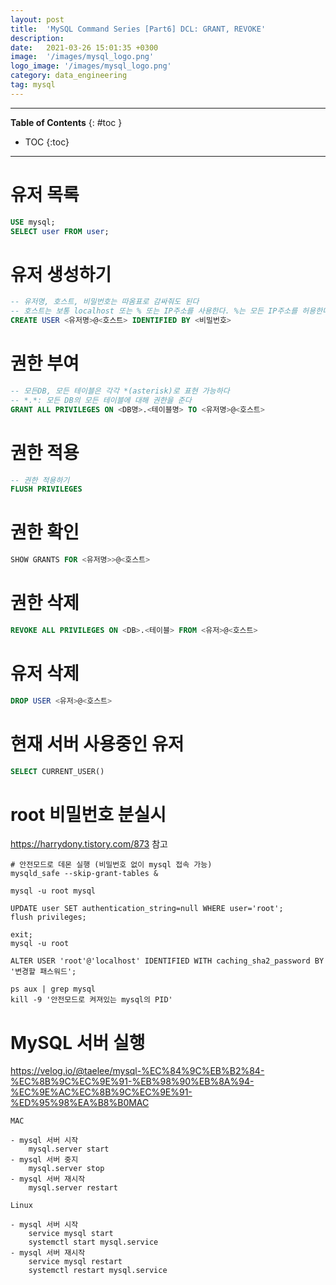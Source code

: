 ```yaml
---
layout: post
title:  'MySQL Command Series [Part6] DCL: GRANT, REVOKE'
description: 
date:   2021-03-26 15:01:35 +0300
image:  '/images/mysql_logo.png'
logo_image: '/images/mysql_logo.png'
category: data_engineering
tag: mysql
---
```


---
**Table of Contents**
{: #toc }
*  TOC
{:toc}

---

# 유저 목록

```sql
USE mysql;
SELECT user FROM user;
```

# 유저 생성하기

```sql
-- 유저명, 호스트, 비밀번호는 따옴표로 감싸줘도 된다
-- 호스트는 보통 localhost 또는 % 또는 IP주소를 사용한다. %는 모든 IP주소를 허용한다는 의미
CREATE USER <유저명>@<호스트> IDENTIFIED BY <비밀번호>
```

# 권한 부여

```sql
-- 모든DB, 모든 테이블은 각각 *(asterisk)로 표현 가능하다
-- *.*: 모든 DB의 모든 테이블에 대해 권한을 준다
GRANT ALL PRIVILEGES ON <DB명>.<테이블명> TO <유저명>@<호스트>
```

# 권한 적용

```sql
-- 권한 적용하기
FLUSH PRIVILEGES
```

# 권한 확인

```sql
SHOW GRANTS FOR <유저명>>@<호스트>
```

# 권한 삭제

```sql
REVOKE ALL PRIVILEGES ON <DB>.<테이블> FROM <유저>@<호스트>
```

# 유저 삭제

```sql
DROP USER <유저>@<호스트>
```

# 현재 서버 사용중인 유저

```sql
SELECT CURRENT_USER()
```


# root 비밀번호 분실시

https://harrydony.tistory.com/873 참고

```
# 안전모드로 데몬 실행 (비밀번호 없이 mysql 접속 가능)
mysqld_safe --skip-grant-tables &
```

```
mysql -u root mysql
```

```
UPDATE user SET authentication_string=null WHERE user='root';
flush privileges;
```

```
exit;
mysql -u root
```

```
ALTER USER 'root'@'localhost' IDENTIFIED WITH caching_sha2_password BY '변경할 패스워드';
```

```
ps aux | grep mysql
kill -9 '안전모드로 켜져있는 mysql의 PID'
```


# MySQL 서버 실행

https://velog.io/@taelee/mysql-%EC%84%9C%EB%B2%84-%EC%8B%9C%EC%9E%91-%EB%98%90%EB%8A%94-%EC%9E%AC%EC%8B%9C%EC%9E%91-%ED%95%98%EA%B8%B0MAC

```
MAC

- mysql 서버 시작
    mysql.server start
- mysql 서버 중지
    mysql.server stop
- mysql 서버 재시작
    mysql.server restart
```

```
Linux

- mysql 서버 시작
    service mysql start
    systemctl start mysql.service
- mysql 서버 재시작
    service mysql restart
    systemctl restart mysql.service
```
